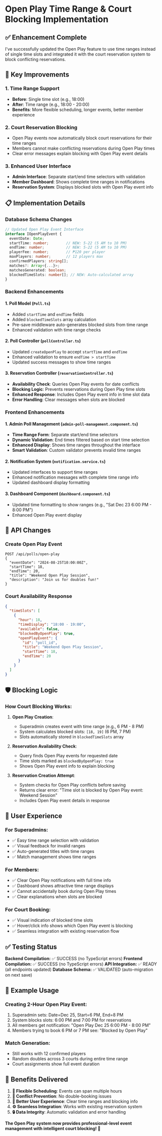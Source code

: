 # Open Play Time Range & Court Blocking Implementation

## ✅ **Enhancement Complete**

I've successfully updated the Open Play feature to use time ranges instead of single time slots and integrated it with the court reservation system to block conflicting reservations.

## 🚀 **Key Improvements**

### **1. Time Range Support**
- **Before**: Single time slot (e.g., 18:00)
- **After**: Time range (e.g., 18:00 - 20:00)
- **Benefits**: More flexible scheduling, longer events, better member experience

### **2. Court Reservation Blocking**  
- Open Play events now automatically block court reservations for their time ranges
- Members cannot make conflicting reservations during Open Play times
- Clear error messages explain blocking with Open Play event details

### **3. Enhanced User Interface**
- **Admin Interface**: Separate start/end time selectors with validation
- **Member Dashboard**: Shows complete time ranges in notifications
- **Reservation System**: Displays blocked slots with Open Play event info

## 📋 **Implementation Details**

### **Database Schema Changes**

```typescript
// Updated Open Play Event Interface
interface IOpenPlayEvent {
  eventDate: Date;
  startTime: number;        // NEW: 5-22 (5 AM to 10 PM)
  endTime: number;          // NEW: 5-22 (5 AM to 10 PM) 
  playerFee: number;        // ₱120 per player
  maxPlayers: number;       // 12 players max
  confirmedPlayers: string[];
  matches?: Array<{...}>;
  matchesGenerated: boolean;
  blockedTimeSlots: number[]; // NEW: Auto-calculated array
}
```

### **Backend Enhancements**

#### **1. Poll Model (`Poll.ts`)**
- Added `startTime` and `endTime` fields
- Added `blockedTimeSlots` array calculation
- Pre-save middleware auto-generates blocked slots from time range
- Enhanced validation with time range checks

#### **2. Poll Controller (`pollController.ts`)**
- Updated `createOpenPlay` to accept `startTime` and `endTime`
- Enhanced validation to ensure `endTime > startTime`
- Updated success messages to show time ranges

#### **3. Reservation Controller (`reservationController.ts`)**
- **Availability Check**: Queries Open Play events for date conflicts
- **Blocking Logic**: Prevents reservations during Open Play time slots
- **Enhanced Response**: Includes Open Play event info in time slot data
- **Error Handling**: Clear messages when slots are blocked

### **Frontend Enhancements**

#### **1. Admin Poll Management (`admin-poll-management.component.ts`)**
- **Time Range Form**: Separate start/end time selectors
- **Dynamic Validation**: End times filtered based on start time selection
- **Enhanced Display**: Shows time ranges throughout the interface
- **Smart Validation**: Custom validator prevents invalid time ranges

#### **2. Notification System (`notification.service.ts`)**
- Updated interfaces to support time ranges
- Enhanced notification messages with complete time range info
- Updated dashboard display formatting

#### **3. Dashboard Component (`dashboard.component.ts`)**
- Updated time formatting to show ranges (e.g., "Sat Dec 23 6:00 PM - 8:00 PM")
- Enhanced Open Play event display

## 🔧 **API Changes**

### **Create Open Play Event**
```http
POST /api/polls/open-play
{
  "eventDate": "2024-08-25T10:00:00Z",
  "startTime": 18,
  "endTime": 20,
  "title": "Weekend Open Play Session",
  "description": "Join us for doubles fun!"
}
```

### **Court Availability Response**
```json
{
  "timeSlots": [
    {
      "hour": 18,
      "timeDisplay": "18:00 - 19:00",
      "available": false,
      "blockedByOpenPlay": true,
      "openPlayEvent": {
        "id": "poll_id",
        "title": "Weekend Open Play Session",
        "startTime": 18,
        "endTime": 20
      }
    }
  ]
}
```

## 🛡️ **Blocking Logic**

### **How Court Blocking Works:**

1. **Open Play Creation**: 
   - Superadmin creates event with time range (e.g., 6 PM - 8 PM)
   - System calculates blocked slots: `[18, 19]` (6 PM, 7 PM)
   - Slots automatically stored in `blockedTimeSlots` array

2. **Reservation Availability Check**:
   - Query finds Open Play events for requested date
   - Time slots marked as `blockedByOpenPlay: true`
   - Shows Open Play event info to explain blocking

3. **Reservation Creation Attempt**:
   - System checks for Open Play conflicts before saving
   - Returns clear error: "Time slot is blocked by Open Play event: Weekend Session"
   - Includes Open Play event details in response

## 📱 **User Experience**

### **For Superadmins:**
- ✅ Easy time range selection with validation
- ✅ Visual feedback for invalid ranges
- ✅ Auto-generated titles with time ranges
- ✅ Match management shows time ranges

### **For Members:**
- ✅ Clear Open Play notifications with full time info
- ✅ Dashboard shows attractive time range displays
- ✅ Cannot accidentally book during Open Play times
- ✅ Clear explanations when slots are blocked

### **For Court Booking:**
- ✅ Visual indication of blocked time slots
- ✅ Hover/click info shows which Open Play event is blocking
- ✅ Seamless integration with existing reservation flow

## ✅ **Testing Status**

**Backend Compilation:** ✅ SUCCESS (no TypeScript errors)
**Frontend Compilation:** ✅ SUCCESS (no TypeScript errors)
**API Integration:** ✅ READY (all endpoints updated)
**Database Schema:** ✅ VALIDATED (auto-migration on next save)

## 🎯 **Example Usage**

### **Creating 2-Hour Open Play Event:**
1. Superadmin sets: Date=Dec 25, Start=6 PM, End=8 PM
2. System blocks slots: 6:00 PM and 7:00 PM for reservations
3. All members get notification: "Open Play Dec 25 6:00 PM - 8:00 PM"
4. Members trying to book 6 PM or 7 PM see: "Blocked by Open Play"

### **Match Generation:**
- Still works with 12 confirmed players
- Random doubles across 3 courts during entire time range
- Court assignments show full event duration

## 🌟 **Benefits Delivered**

1. **🎾 Flexible Scheduling**: Events can span multiple hours
2. **🚫 Conflict Prevention**: No double-booking issues  
3. **👥 Better User Experience**: Clear time ranges and blocking info
4. **⚙️ Seamless Integration**: Works with existing reservation system
5. **🔒 Data Integrity**: Automatic validation and error handling

**The Open Play system now provides professional-level event management with intelligent court blocking! 🚀**